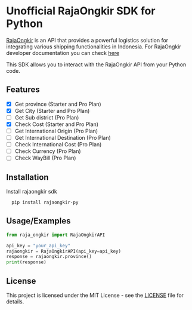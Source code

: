 # Unofficial RajaOngkir SDK for Python

[RajaOngkir](https://rajaongkir.com/) is an API that provides a powerful logistics solution for integrating various
shipping functionalities in Indonesia. For RajaOngkir developer documentation you can
check [here](https://rajaongkir.com/dokumentasi)

This SDK allows you to interact with the RajaOngkir API from your Python code.

## Features

- [x] Get province (Starter and Pro Plan)
- [x] Get City (Starter and Pro Plan)
- [ ] Get Sub district (Pro Plan)
- [x] Check Cost (Starter and Pro Plan)
- [ ] Get International Origin (Pro Plan)
- [ ] Get International Destination (Pro Plan)
- [ ] Check International Cost (Pro Plan)
- [ ] Check Currency (Pro Plan)
- [ ] Check WayBill (Pro Plan)

## Installation

Install rajaongkir sdk

```bash
  pip install rajaongkir-py
```

## Usage/Examples

```python
from raja_ongkir import RajaOngkirAPI

api_key = "your_api_key"
rajaongkir = RajaOngkirAPI(api_key=api_key)
response = rajaongkir.province()
print(response)
```

## License

This project is licensed under the MIT License - see the [LICENSE](./LICENSE) file for details.
